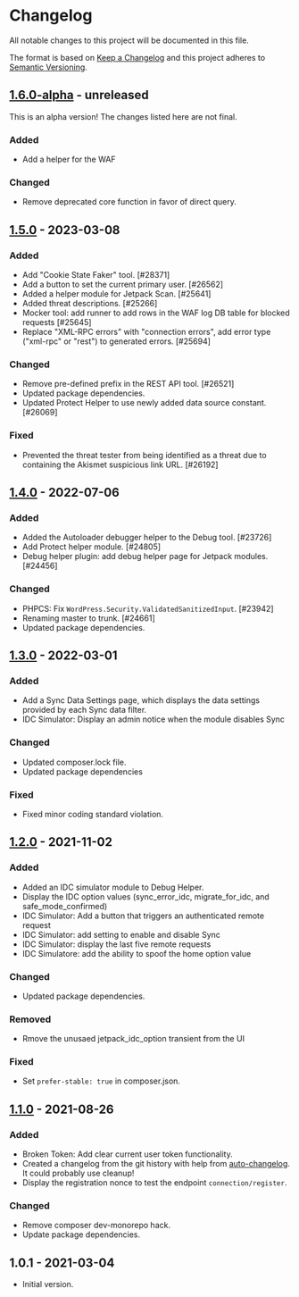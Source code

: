 # Changelog

All notable changes to this project will be documented in this file.

The format is based on [Keep a Changelog](https://keepachangelog.com/en/1.0.0/)
and this project adheres to [Semantic Versioning](https://semver.org/spec/v2.0.0.html).

## [1.6.0-alpha] - unreleased

This is an alpha version! The changes listed here are not final.

### Added
- Add a helper for the WAF

### Changed
- Remove deprecated core function in favor of direct query.

## [1.5.0] - 2023-03-08
### Added
- Add "Cookie State Faker" tool. [#28371]
- Add a button to set the current primary user. [#26562]
- Added a helper module for Jetpack Scan. [#25641]
- Added threat descriptions. [#25266]
- Mocker tool: add runner to add rows in the WAF log DB table for blocked requests [#25645]
- Replace "XML-RPC errors" with "connection errors", add error type ("xml-rpc" or "rest") to generated errors. [#25694]

### Changed
- Remove pre-defined prefix in the REST API tool. [#26521]
- Updated package dependencies.
- Updated Protect Helper to use newly added data source constant. [#26069]

### Fixed
- Prevented the threat tester from being identified as a threat due to containing the Akismet suspicious link URL. [#26192]

## [1.4.0] - 2022-07-06
### Added
- Added the Autoloader debugger helper to the Debug tool. [#23726]
- Add Protect helper module. [#24805]
- Debug helper plugin: add debug helper page for Jetpack modules. [#24456]

### Changed
- PHPCS: Fix `WordPress.Security.ValidatedSanitizedInput`. [#23942]
- Renaming master to trunk. [#24661]
- Updated package dependencies.

## [1.3.0] - 2022-03-01
### Added
- Add a Sync Data Settings page, which displays the data settings provided by each Sync data filter.
- IDC Simulator: Display an admin notice when the module disables Sync

### Changed
- Updated composer.lock file.
- Updated package dependencies

### Fixed
- Fixed minor coding standard violation.

## [1.2.0] - 2021-11-02
### Added
- Added an IDC simulator module to Debug Helper.
- Display the IDC option values (sync_error_idc, migrate_for_idc, and safe_mode_confirmed)
- IDC Simulator: Add a button that triggers an authenticated remote request
- IDC Simulator: add setting to enable and disable Sync
- IDC Simulator: display the last five remote requests
- IDC Simulatore: add the ability to spoof the home option value

### Changed
- Updated package dependencies.

### Removed
- Rmove the unusaed jetpack_idc_option transient from the UI

### Fixed
- Set `prefer-stable: true` in composer.json.

## [1.1.0] - 2021-08-26
### Added
- Broken Token: Add clear current user token functionality.
- Created a changelog from the git history with help from [auto-changelog](https://www.npmjs.com/package/auto-changelog). It could probably use cleanup!
- Display the registration nonce to test the endpoint `connection/register`.

### Changed
- Remove composer dev-monorepo hack.
- Update package dependencies.

## 1.0.1 - 2021-03-04

- Initial version.

[1.6.0-alpha]: https://github.com/Automattic/jetpack-debug-helper/compare/v1.5.0...v1.6.0-alpha
[1.5.0]: https://github.com/Automattic/jetpack-debug-helper/compare/v1.4.0...v1.5.0
[1.4.0]: https://github.com/Automattic/jetpack-debug-helper/compare/v1.3.0...v1.4.0
[1.3.0]: https://github.com/Automattic/jetpack-debug-helper/compare/v1.2.0...v1.3.0
[1.2.0]: https://github.com/Automattic/jetpack-debug-helper/compare/v1.1.0...v1.2.0
[1.1.0]: https://github.com/Automattic/jetpack-debug-helper/compare/v1.0.1...v1.1.0
